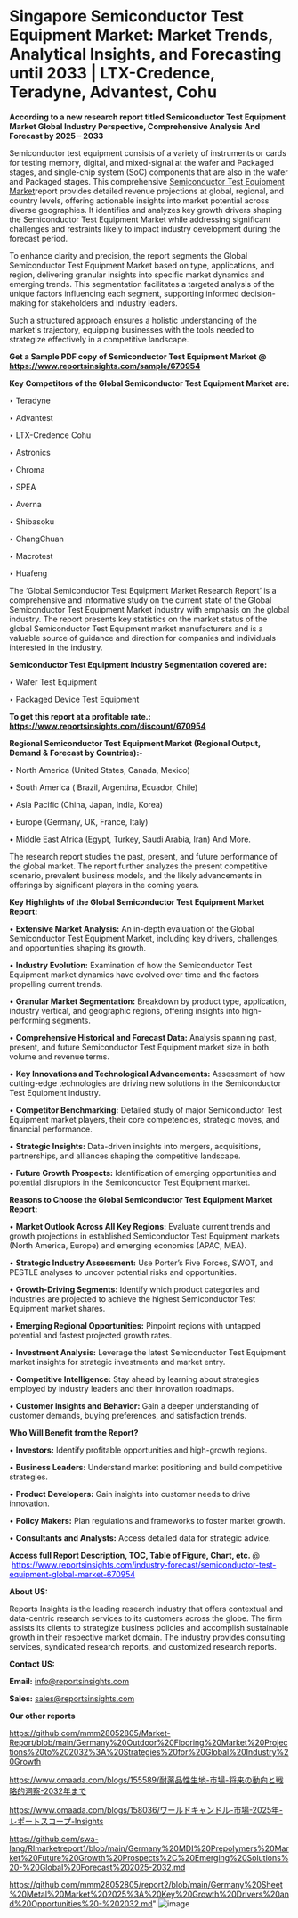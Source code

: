 # Singapore Semiconductor Test Equipment Market: Market Trends, Analytical Insights, and Forecasting until 2033 | LTX-Credence, Teradyne, Advantest, Cohu

<strong>According to a new research report titled Semiconductor Test Equipment Market Global Industry Perspective, Comprehensive Analysis And Forecast by 2025 – 2033</strong>

Semiconductor test equipment consists of a variety of instruments or cards for testing memory, digital, and mixed-signal at the wafer and Packaged stages, and single-chip system (SoC) components that are also in the wafer and Packaged stages. This comprehensive <a href=https://www.reportsinsights.com/sample/670954>Semiconductor Test Equipment Market</a>report provides detailed revenue projections at global, regional, and country levels, offering actionable insights into market potential across diverse geographies. It identifies and analyzes key growth drivers shaping the Semiconductor Test Equipment Market while addressing significant challenges and restraints likely to impact industry development during the forecast period.

To enhance clarity and precision, the report segments the Global Semiconductor Test Equipment Market based on type, applications, and region, delivering granular insights into specific market dynamics and emerging trends. This segmentation facilitates a targeted analysis of the unique factors influencing each segment, supporting informed decision-making for stakeholders and industry leaders.

Such a structured approach ensures a holistic understanding of the market's trajectory, equipping businesses with the tools needed to strategize effectively in a competitive landscape.

<strong>Get a Sample PDF copy of Semiconductor Test Equipment Market </strong><strong>@<a href=https://www.reportsinsights.com/sample/670954 style=color:#0000ff;> https://www.reportsinsights.com/sample/670954</a></strong></font>

<strong>Key Competitors of the Global Semiconductor Test Equipment Market are:</strong>

‣ Teradyne

‣ Advantest

‣ LTX-Credence Cohu

‣ Astronics

‣ Chroma

‣ SPEA

‣ Averna

‣ Shibasoku

‣ ChangChuan

‣ Macrotest

‣ Huafeng

The ‘Global Semiconductor Test Equipment Market Research Report’ is a comprehensive and informative study on the current state of the Global Semiconductor Test Equipment Market industry with emphasis on the global industry. The report presents key statistics on the market status of the global Semiconductor Test Equipment market manufacturers and is a valuable source of guidance and direction for companies and individuals interested in the industry.

<strong>Semiconductor Test Equipment Industry Segmentation covered are:</strong>

‣ Wafer Test Equipment

‣ Packaged Device Test Equipment

<strong>To get this report at a profitable rate.: <a href=https://www.reportsinsights.com/discount/670954 style=color:#0000ff;>https://www.reportsinsights.com/discount/670954</a></strong></font>

<strong>Regional Semiconductor Test Equipment Market (Regional Output, Demand &amp; Forecast by Countries):-</strong>

• North America (United States, Canada, Mexico)

• South America ( Brazil, Argentina, Ecuador, Chile)

• Asia Pacific (China, Japan, India, Korea)

• Europe (Germany, UK, France, Italy)

• Middle East Africa (Egypt, Turkey, Saudi Arabia, Iran) And More.

The research report studies the past, present, and future performance of the global market. The report further analyzes the present competitive scenario, prevalent business models, and the likely advancements in offerings by significant players in the coming years.

<strong>Key Highlights of the Global Semiconductor Test Equipment Market Report:</strong>

• <strong>Extensive Market Analysis:</strong> An in-depth evaluation of the Global Semiconductor Test Equipment Market, including key drivers, challenges, and opportunities shaping its growth.

• <strong>Industry Evolution:</strong> Examination of how the Semiconductor Test Equipment market dynamics have evolved over time and the factors propelling current trends.

• <strong>Granular Market Segmentation:</strong> Breakdown by product type, application, industry vertical, and geographic regions, offering insights into high-performing segments.

• <strong>Comprehensive Historical and Forecast Data:</strong> Analysis spanning past, present, and future Semiconductor Test Equipment market size in both volume and revenue terms.

• <strong>Key Innovations and Technological Advancements:</strong> Assessment of how cutting-edge technologies are driving new solutions in the Semiconductor Test Equipment industry.

• <strong>Competitor Benchmarking:</strong> Detailed study of major Semiconductor Test Equipment market players, their core competencies, strategic moves, and financial performance.

• <strong>Strategic Insights:</strong> Data-driven insights into mergers, acquisitions, partnerships, and alliances shaping the competitive landscape.

• <strong>Future Growth Prospects:</strong> Identification of emerging opportunities and potential disruptors in the Semiconductor Test Equipment market.

<strong>Reasons to Choose the Global Semiconductor Test Equipment Market Report:</strong>

• <strong>Market Outlook Across All Key Regions:</strong> Evaluate current trends and growth projections in established Semiconductor Test Equipment markets (North America, Europe) and emerging economies (APAC, MEA).

• <strong>Strategic Industry Assessment:</strong> Use Porter’s Five Forces, SWOT, and PESTLE analyses to uncover potential risks and opportunities.

• <strong>Growth-Driving Segments:</strong> Identify which product categories and industries are projected to achieve the highest Semiconductor Test Equipment market shares.

• <strong>Emerging Regional Opportunities:</strong> Pinpoint regions with untapped potential and fastest projected growth rates.

• <strong>Investment Analysis:</strong> Leverage the latest Semiconductor Test Equipment market insights for strategic investments and market entry.

• <strong>Competitive Intelligence:</strong> Stay ahead by learning about strategies employed by industry leaders and their innovation roadmaps.

• <strong>Customer Insights and Behavior:</strong> Gain a deeper understanding of customer demands, buying preferences, and satisfaction trends.

<strong>Who Will Benefit from the Report?</strong>

• <strong>Investors:</strong> Identify profitable opportunities and high-growth regions.

• <strong>Business Leaders:</strong> Understand market positioning and build competitive strategies.

• <strong>Product Developers:</strong> Gain insights into customer needs to drive innovation.

• <strong>Policy Makers:</strong> Plan regulations and frameworks to foster market growth.

• <strong>Consultants and Analysts:</strong> Access detailed data for strategic advice.
</ul>
<strong>Access full Report Description, TOC, Table of Figure, Chart, etc. </strong>@  <a href=https://www.reportsinsights.com/industry-forecast/semiconductor-test-equipment-global-market-670954 style=color:#0000ff;>https://www.reportsinsights.com/industry-forecast/semiconductor-test-equipment-global-market-670954</a></font>

<strong><strong>About US</strong>:</strong>

Reports Insights is the leading research industry that offers contextual and data-centric research services to its customers across the globe. The firm assists its clients to strategize business policies and accomplish sustainable growth in their respective market domain. The industry provides consulting services, syndicated research reports, and customized research reports.

<strong>Contact US:</strong>

<p class=""""><b>Email:</b> <a href=mailto:info@reportsinsights.com>info@reportsinsights.com</a></p>
<p class=""""><b>Sales:</b> <a href=mailto:sales@reportsinsights.com>sales@reportsinsights.com</a></p>

<strong>Our other reports</strong>

<a href=https://github.com/mmm28052805/Market-Report/blob/main/Germany%20Outdoor%20Flooring%20Market%20Projections%20to%202032%3A%20Strategies%20for%20Global%20Industry%20Growth>https://github.com/mmm28052805/Market-Report/blob/main/Germany%20Outdoor%20Flooring%20Market%20Projections%20to%202032%3A%20Strategies%20for%20Global%20Industry%20Growth</a>

<a href=https://www.omaada.com/blogs/155589/耐薬品性生地-市場-将来の動向と戦略的洞察-2032年まで>https://www.omaada.com/blogs/155589/耐薬品性生地-市場-将来の動向と戦略的洞察-2032年まで</a>

<a href=https://www.omaada.com/blogs/158036/ワールドキャンドル-市場-2025年-レポートスコープ-Insights>https://www.omaada.com/blogs/158036/ワールドキャンドル-市場-2025年-レポートスコープ-Insights</a>

<a href=https://github.com/swa-lang/RImarketreport1/blob/main/Germany%20MDI%20Prepolymers%20Market%20Future%20Growth%20Prospects%2C%20Emerging%20Solutions%20-%20Global%20Forecast%202025-2032.md>https://github.com/swa-lang/RImarketreport1/blob/main/Germany%20MDI%20Prepolymers%20Market%20Future%20Growth%20Prospects%2C%20Emerging%20Solutions%20-%20Global%20Forecast%202025-2032.md</a>

<a href=https://github.com/mmm28052805/report2/blob/main/Germany%20Sheet%20Metal%20Market%202025%3A%20Key%20Growth%20Drivers%20and%20Opportunities%20-%202032.md>https://github.com/mmm28052805/report2/blob/main/Germany%20Sheet%20Metal%20Market%202025%3A%20Key%20Growth%20Drivers%20and%20Opportunities%20-%202032.md</a>"
![image](https://github.com/user-attachments/assets/057a18a3-ae5e-4195-ac25-7e447a85c8b3)
